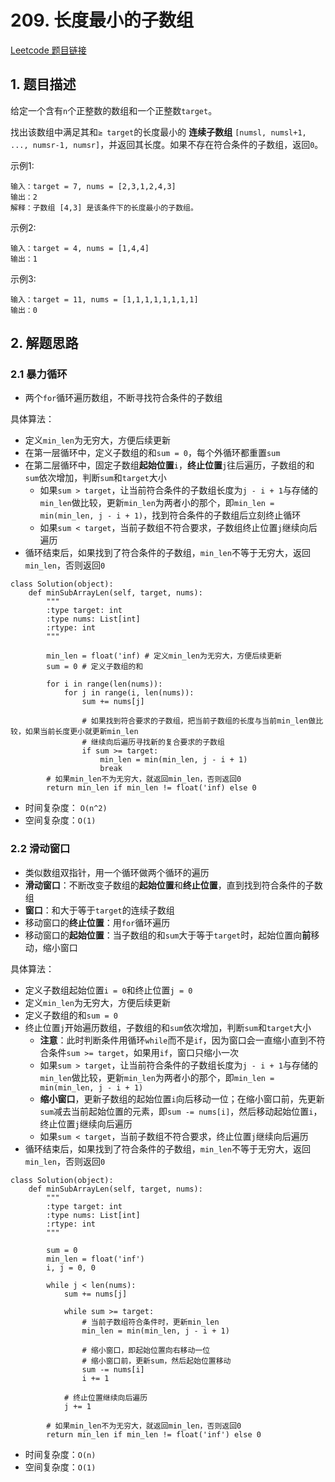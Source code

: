 # 209. 长度最小的子数组
[Leetcode 题目链接](https://leetcode.com/problems/minimum-size-subarray-sum/description/)

## 1. 题目描述
给定一个含有`n`个正整数的数组和一个正整数`target`。
 
找出该数组中满足其和` ≥ target `的长度最小的 **连续子数组** `[numsl, numsl+1, ..., numsr-1, numsr]`，并返回其长度。如果不存在符合条件的子数组，返回`0`。

示例1:
```
输入：target = 7, nums = [2,3,1,2,4,3]
输出：2
解释：子数组 [4,3] 是该条件下的长度最小的子数组。
```


示例2:
```
输入：target = 4, nums = [1,4,4]
输出：1
```

示例3:
```
输入：target = 11, nums = [1,1,1,1,1,1,1,1]
输出：0
```

## 2. 解题思路

### 2.1 暴力循环
* 两个`for`循环遍历数组，不断寻找符合条件的子数组

具体算法：
* 定义`min_len`为无穷大，方便后续更新
* 在第一层循环中，定义子数组的和`sum = 0`，每个外循环都重置`sum`
* 在第二层循环中，固定子数组**起始位置**`i`，**终止位置**`j`往后遍历，子数组的和`sum`依次增加，判断`sum`和`target`大小
  * 如果`sum > target`，让当前符合条件的子数组长度为`j - i + 1`与存储的`min_len`做比较，更新`min_len`为两者小的那个，即`min_len = min(min_len, j - i + 1)`，找到符合条件的子数组后立刻终止循环
  * 如果`sum < target`，当前子数组不符合要求，子数组终止位置`j`继续向后遍历
* 循环结束后，如果找到了符合条件的子数组，`min_len`不等于无穷大，返回`min_len`，否则返回`0`

```
class Solution(object):
    def minSubArrayLen(self, target, nums):
        """
        :type target: int
        :type nums: List[int]
        :rtype: int
        """

        min_len = float('inf) # 定义min_len为无穷大，方便后续更新
        sum = 0 # 定义子数组的和

        for i in range(len(nums)):
            for j in range(i, len(nums)):
                sum += nums[j]

                # 如果找到符合要求的子数组，把当前子数组的长度与当前min_len做比较，如果当前长度更小就更新min_len
                # 继续向后遍历寻找新的复合要求的子数组
                if sum >= target:
                    min_len = min(min_len, j - i + 1)
                    break
        # 如果min_len不为无穷大，就返回min_len，否则返回0
        return min_len if min_len != float('inf) else 0

```
* 时间复杂度： `O(n^2)`
* 空间复杂度：`O(1)`


### 2.2 滑动窗口
* 类似数组双指针，用一个循环做两个循环的遍历
* **滑动窗口**：不断改变子数组的**起始位置**和**终止位置**，直到找到符合条件的子数组
* **窗口**：和大于等于`target`的连续子数组
* 移动窗口的**终止位置**：用`for`循环遍历
* 移动窗口的**起始位置**：当子数组的和`sum`大于等于`target`时，起始位置向**前**移动，缩小窗口

具体算法：
* 定义子数组起始位置`i = 0`和终止位置`j = 0`
* 定义`min_len`为无穷大，方便后续更新
* 定义子数组的和`sum = 0`
* 终止位置`j`开始遍历数组，子数组的和`sum`依次增加，判断`sum`和`target`大小
  * **注意**：此时判断条件用循环`while`而不是`if`，因为窗口会一直缩小直到不符合条件`sum >= target`，如果用`if`，窗口只缩小一次
  * 如果`sum > target`，让当前符合条件的子数组长度为`j - i + 1`与存储的`min_len`做比较，更新`min_len`为两者小的那个，即`min_len = min(min_len, j - i + 1)`
  * **缩小窗口**，更新子数组的起始位置`i`向后移动一位；在缩小窗口前，先更新`sum`减去当前起始位置的元素，即`sum -= nums[i]`，然后移动起始位置`i`，终止位置`j`继续向后遍历
  * 如果`sum < target`，当前子数组不符合要求，终止位置`j`继续向后遍历
* 循环结束后，如果找到了符合条件的子数组，`min_len`不等于无穷大，返回`min_len`，否则返回`0`

```
class Solution(object):
    def minSubArrayLen(self, target, nums):
        """
        :type target: int
        :type nums: List[int]
        :rtype: int
        """

        sum = 0
        min_len = float('inf')
        i, j = 0, 0

        while j < len(nums):
            sum += nums[j]

            while sum >= target:
                # 当前子数组符合条件时，更新min_len
                min_len = min(min_len, j - i + 1)

                # 缩小窗口，即起始位置向右移动一位
                # 缩小窗口前，更新sum，然后起始位置移动
                sum -= nums[i]
                i += 1

            # 终止位置继续向后遍历
            j += 1
        
        # 如果min_len不为无穷大，就返回min_len，否则返回0
        return min_len if min_len != float('inf') else 0

```
* 时间复杂度：`O(n)`
* 空间复杂度：`O(1)`


